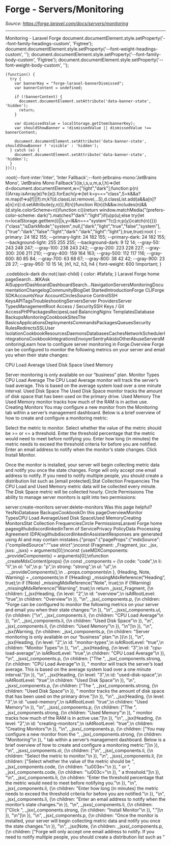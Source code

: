 # Forge - Servers/Monitoring

*Source: https://forge.laravel.com/docs/servers/monitoring*

---

Monitoring - Laravel Forge
              document.documentElement.style.setProperty('--font-family-headings-custom', 'Figtree');
              document.documentElement.style.setProperty('--font-weight-headings-custom', '');
              document.documentElement.style.setProperty('--font-family-body-custom', 'Figtree');
              document.documentElement.style.setProperty('--font-weight-body-custom', '');
            
    (function() {
      try {
        var bannerKey = "forge-laravel-bannerDismissed";
        var bannerContent = undefined;
        
        if (!bannerContent) {
          document.documentElement.setAttribute('data-banner-state', 'hidden');
          return;
        }
        
        var dismissedValue = localStorage.getItem(bannerKey);
        var shouldShowBanner = !dismissedValue || dismissedValue !== bannerContent;
        
        document.documentElement.setAttribute('data-banner-state', shouldShowBanner ? 'visible' : 'hidden');
      } catch (e) {
        document.documentElement.setAttribute('data-banner-state', 'hidden');
      }
    })();
  :root{--font-inter:'Inter', 'Inter Fallback';--font-jetbrains-mono:'JetBrains Mono', 'JetBrains Mono Fallback'}((e,i,s,u,m,a,l,h)=>{let d=document.documentElement,w=["light","dark"];function p(n){(Array.isArray(e)?e:[e]).forEach(y=>{let k=y==="class",S=k&&a?m.map(f=>a[f]||f):m;k?(d.classList.remove(...S),d.classList.add(a&&a[n]?a[n]:n)):d.setAttribute(y,n)}),R(n)}function R(n){h&&w.includes(n)&&(d.style.colorScheme=n)}function c(){return window.matchMedia("(prefers-color-scheme: dark)").matches?"dark":"light"}if(u)p(u);else try{let n=localStorage.getItem(i)||s,y=l&&n==="system"?c():n;p(y)}catch(n){}})("class","isDarkMode","system",null,["dark","light","true","false","system"],{"true":"dark","false":"light","dark":"dark","light":"light"},true,true):root {
    --primary: 24 182 155;
    --primary-light: 24 182 155;
    --primary-dark: 24 182 155;
    --background-light: 255 255 255;
    --background-dark: 9 12 14;
    --gray-50: 243 248 247;
    --gray-100: 238 243 242;
    --gray-200: 223 228 227;
    --gray-300: 206 211 210;
    --gray-400: 159 164 163;
    --gray-500: 112 117 116;
    --gray-600: 80 85 84;
    --gray-700: 63 68 67;
    --gray-800: 38 42 42;
    --gray-900: 23 28 27;
    --gray-950: 10 15 14;
  }h1, h2, h3, h4 {
    font-weight: 600 !important;
}

.codeblock-dark div:not(:last-child) {
    color: #fafafa;
}
Laravel Forge home pageSearch...⌘KAsk AISupportDashboardDashboardSearch...NavigationServersMonitoringDocumentationChangelogCommunityBlogGet StartedIntroductionForge CLIForge SDKAccountsYour AccountCirclesSource ControlSSH KeysAPITagsTroubleshootingServersServer ProvidersServer TypesManagementRoot Access / SecuritySSH Keys / Git AccessPHPPackagesRecipesLoad BalancingNginx TemplatesDatabase BackupsMonitoringCookbookSitesThe BasicsApplicationsDeploymentsCommandsPackagesQueuesSecurity RulesRedirectsSSLUser IsolationCookbookResourcesDaemonsDatabasesCachesNetworkSchedulerIntegrationsCookbookIntegrationsEnvoyerSentryAikidoOtherAbuseServersMonitoringLearn how to configure server monitoring in Forge.​Overview
Forge can be configured to monitor the following metrics on your server and email you when their state changes:

CPU Load Average
Used Disk Space
Used Memory

Server monitoring is only available on our “business” plan.
​Monitor Types
​CPU Load Average
The CPU Load Average monitor will track the server’s load average. This is based on the average system load over a one minute interval.
​Used Disk Space
The Used Disk Space monitor tracks the amount of disk space that has been used on the primary drive.
​Used Memory
The Used Memory monitor tracks how much of the RAM is in active use.
​Creating Monitors
You may configure a new monitor from the Monitoring tab within a server’s management dashboard. Below is a brief overview of how to create and configure a monitoring metric:

Select the metric to monitor.
Select whether the value of the metric should be &gt;= or &lt;= a threshold.
Enter the threshold percentage that the metric would need to meet before notifying you.
Enter how long (in minutes) the metric needs to exceed the threshold criteria for before you are notified.
Enter an email address to notify when the monitor’s state changes.
Click Install Monitor.

Once the monitor is installed, your server will begin collecting metric data and notify you once the state changes.
Forge will only accept one email address to notify. If you need to notify multiple people, you should create a distribution list such as [email&#160;protected].
​Stat Collection Frequencies
The CPU Load and Used Memory metric data will be collected every minute. The Disk Space metric will be collected hourly.
​Circle Permissions
The ability to manage server monitors is split into two permissions:

server:create-monitors
server:delete-monitors
Was this page helpful?YesNoDatabase BackupsCookbookOn this pageOverviewMonitor TypesCPU Load AverageUsed Disk SpaceUsed MemoryCreating MonitorsStat Collection FrequenciesCircle PermissionsLaravel Forge home pagexgithubdiscordlinkedinTerm of ServicePrivacy PolicyData Processing Agreement (DPA)xgithubdiscordlinkedinAssistantResponses are generated using AI and may contain mistakes.{"props":{"pageProps":{"mdxSource":{"compiledSource":"\"use strict\";\nconst {Fragment: _Fragment, jsx: _jsx, jsxs: _jsxs} = arguments[0];\nconst {useMDXComponents: _provideComponents} = arguments[0];\nfunction _createMdxContent(props) {\n  const _components = {\n    code: \"code\",\n    li: \"li\",\n    ol: \"ol\",\n    p: \"p\",\n    strong: \"strong\",\n    ul: \"ul\",\n    ..._provideComponents(),\n    ...props.components\n  }, {Heading, Note, Warning} = _components;\n  if (!Heading) _missingMdxReference(\"Heading\", true);\n  if (!Note) _missingMdxReference(\"Note\", true);\n  if (!Warning) _missingMdxReference(\"Warning\", true);\n  return _jsxs(_Fragment, {\n    children: [_jsx(Heading, {\n      level: \"2\",\n      id: \"overview\",\n      isAtRootLevel: \"true\",\n      children: \"Overview\"\n    }), \"\\n\", _jsx(_components.p, {\n      children: \"Forge can be configured to monitor the following metrics on your server and email you when their state changes:\"\n    }), \"\\n\", _jsxs(_components.ul, {\n      children: [\"\\n\", _jsx(_components.li, {\n        children: \"CPU Load Average\"\n      }), \"\\n\", _jsx(_components.li, {\n        children: \"Used Disk Space\"\n      }), \"\\n\", _jsx(_components.li, {\n        children: \"Used Memory\"\n      }), \"\\n\"]\n    }), \"\\n\", _jsx(Warning, {\n      children: _jsx(_components.p, {\n        children: \"Server monitoring is only available on our “business” plan.\"\n      })\n    }), \"\\n\", _jsx(Heading, {\n      level: \"2\",\n      id: \"monitor-types\",\n      isAtRootLevel: \"true\",\n      children: \"Monitor Types\"\n    }), \"\\n\", _jsx(Heading, {\n      level: \"3\",\n      id: \"cpu-load-average\",\n      isAtRootLevel: \"true\",\n      children: \"CPU Load Average\"\n    }), \"\\n\", _jsxs(_components.p, {\n      children: [\"The \", _jsx(_components.strong, {\n        children: \"CPU Load Average\"\n      }), \" monitor will track the server’s load average. This is based on the average system load over a one minute interval.\"]\n    }), \"\\n\", _jsx(Heading, {\n      level: \"3\",\n      id: \"used-disk-space\",\n      isAtRootLevel: \"true\",\n      children: \"Used Disk Space\"\n    }), \"\\n\", _jsxs(_components.p, {\n      children: [\"The \", _jsx(_components.strong, {\n        children: \"Used Disk Space\"\n      }), \" monitor tracks the amount of disk space that has been used on the primary drive.\"]\n    }), \"\\n\", _jsx(Heading, {\n      level: \"3\",\n      id: \"used-memory\",\n      isAtRootLevel: \"true\",\n      children: \"Used Memory\"\n    }), \"\\n\", _jsxs(_components.p, {\n      children: [\"The \", _jsx(_components.strong, {\n        children: \"Used Memory\"\n      }), \" monitor tracks how much of the RAM is in active use.\"]\n    }), \"\\n\", _jsx(Heading, {\n      level: \"2\",\n      id: \"creating-monitors\",\n      isAtRootLevel: \"true\",\n      children: \"Creating Monitors\"\n    }), \"\\n\", _jsxs(_components.p, {\n      children: [\"You may configure a new monitor from the \", _jsx(_components.strong, {\n        children: \"Monitoring\"\n      }), \" tab within a server’s management dashboard. Below is a brief overview of how to create and configure a monitoring metric:\"]\n    }), \"\\n\", _jsxs(_components.ol, {\n      children: [\"\\n\", _jsx(_components.li, {\n        children: \"Select the metric to monitor.\"\n      }), \"\\n\", _jsxs(_components.li, {\n        children: [\"Select whether the value of the metric should be \", _jsx(_components.code, {\n          children: \"\u003e=\"\n        }), \" or \", _jsx(_components.code, {\n          children: \"\u003c=\"\n        }), \" a threshold.\"]\n      }), \"\\n\", _jsx(_components.li, {\n        children: \"Enter the threshold percentage that the metric would need to meet before notifying you.\"\n      }), \"\\n\", _jsx(_components.li, {\n        children: \"Enter how long (in minutes) the metric needs to exceed the threshold criteria for before you are notified.\"\n      }), \"\\n\", _jsx(_components.li, {\n        children: \"Enter an email address to notify when the monitor’s state changes.\"\n      }), \"\\n\", _jsxs(_components.li, {\n        children: [\"Click \", _jsx(_components.strong, {\n          children: \"Install Monitor\"\n        }), \".\"]\n      }), \"\\n\"]\n    }), \"\\n\", _jsx(_components.p, {\n      children: \"Once the monitor is installed, your server will begin collecting metric data and notify you once the state changes.\"\n    }), \"\\n\", _jsx(Note, {\n      children: _jsxs(_components.p, {\n        children: [\"Forge will only accept one email address to notify. If you need to notify multiple people, you should create a distribution list such as \"